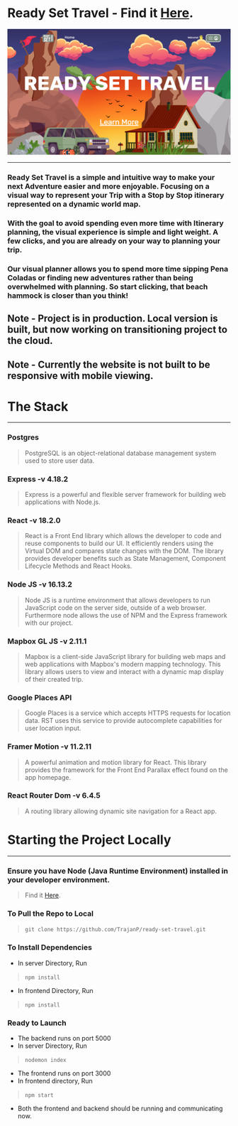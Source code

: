 # Ready Set Travel - Find it [Here](https://ready-set-travel-app.com).
![Welcome to Ready Set Travel](frontend/src/media/misc/RST_TitlePage.png?raw=true "Ready Set Travel Title Page")
- - - 
### Ready Set Travel is a simple and intuitive way to make your next Adventure easier and more enjoyable. Focusing on a visual way to represent your Trip with a Stop by Stop itinerary represented on a dynamic world map.
### With the goal to avoid spending even more time with Itinerary planning, the visual experience is simple and light weight. A few clicks, and you are already on your way to planning your trip.  
### Our visual planner allows you to spend more time sipping Pena Coladas or finding new adventures rather than being overwhelmed with planning. So start clicking, that beach hammock is closer than you think!
  
## Note - Project is in production. Local version is built, but now working on transitioning project to the cloud.
## Note - Currently the website is not built to be responsive with mobile viewing.
# The Stack
- - -
### Postgres
> PostgreSQL is an object-relational database management system used to store user data.

### Express -v 4.18.2
>  Express is a powerful and flexible server framework for building web applications with Node.js. 

### React -v 18.2.0
> React is a Front End library which allows the developer to code and reuse components to build our UI. It efficiently renders using the Virtual DOM and compares state changes with the DOM. The library provides developer benefits such as State Management, Component Lifecycle Methods and React Hooks. 

### Node JS -v 16.13.2
> Node JS is a runtime environment that allows developers to run JavaScript code on the server side, outside of a web browser. Furthermore node allows the use of NPM and the Express framework with our project.

### Mapbox GL JS -v 2.11.1
> Mapbox is a client-side JavaScript library for building web maps and web applications with Mapbox's modern mapping technology.
> This library allows users to view and interact with a dynamic map display of their created trip. 

### Google Places API
> Google Places is a service which accepts HTTPS requests for location data. RST uses this service to provide autocomplete capabilities for user location input.
### Framer Motion -v 11.2.11
> A powerful animation and motion library for React. 
> This library provides the framework for the Front End Parallax effect found on the app homepage. 

### React Router Dom -v 6.4.5
> A routing library allowing dynamic site navigation for a React app.

# Starting the Project Locally
- - -
### Ensure you have Node (Java Runtime Environment) installed in your developer environment.   
> Find it [Here](https://nodejs.org/en/download/package-manager).
### To Pull the Repo to Local
> `git clone https://github.com/TrajanP/ready-set-travel.git`
### To Install Dependencies
- In server Directory, Run
> `npm install`
- In frontend Directory, Run
> `npm install`
### Ready to Launch
- The backend runs on port 5000
- In server Directory, Run
> `nodemon index`
- The frontend runs on port 3000
- In frontend directory, Run
> `npm start`
- Both the frontend and backend should be running and communicating now.
